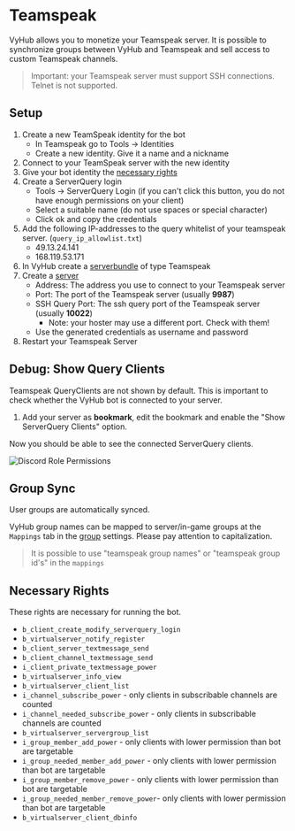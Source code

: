 # Teamspeak

VyHub allows you to monetize your Teamspeak server. It is possible to synchronize groups between VyHub and Teamspeak and
sell access to custom Teamspeak channels.

> Important: your Teamspeak server must support SSH connections. Telnet is not supported.

## Setup

1. Create a new TeamSpeak identity for the bot
    - In Teamspeak go to Tools -> Identities
    - Create a new identity. Give it a name and a nickname
2. Connect to your TeamSpeak server with the new identity
3. Give your bot identity the [necessary rights](#necessary-rights)
4. Create a ServerQuery login
    - Tools -> ServerQuery Login (if you can't click this button, you do not have enough permissions on your client)
    - Select a suitable name (do not use spaces or special character)
    - Click ok and copy the credentials
5. Add the following IP-addresses to the query whitelist of your teamspeak server. (`query_ip_allowlist.txt`)
    - 49.13.24.141
    - 168.119.53.171
6. In VyHub create a [serverbundle](../guide/server.md) of type Teamspeak
7. Create a [server](../guide/server.md)
    - Address: The address you use to connect to your Teamspeak server
    - Port: The port of the Teamspeak server (usually **9987**)
    - SSH Query Port: The ssh query port of the Teamspeak server (usually **10022**)
        - Note: your hoster may use a different port. Check with them!
    - Use the generated credentials as username and password
8. Restart your Teamspeak Server

## Debug: Show Query Clients

Teamspeak QueryClients are not shown by default. This is important to check whether the VyHub bot is connected to your
server.

1. Add your server as **bookmark**, edit the bookmark and enable the "Show ServerQuery Clients" option.

Now you should be able to see the connected ServerQuery clients.

![Discord Role Permissions](../assets/game_integration_guide/teamspeak_edit_bookmark.png)

## Group Sync

User groups are automatically synced.

VyHub group names can be mapped to server/in-game groups at the `Mappings` tab in the [group](../guide/group/group.md)
settings. Please pay attention to capitalization.

> It is possible to use "teamspeak group names" or "teamspeak group id's" in the `mappings`

## Necessary Rights

These rights are necessary for running the bot.

- `b_client_create_modify_serverquery_login`
- `b_virtualserver_notify_register`
- `b_client_server_textmessage_send`
- `b_client_channel_textmessage_send`
- `i_client_private_textmessage_power`
- `b_virtualserver_info_view`
- `b_virtualserver_client_list`
- `i_channel_subscribe_power` - only clients in subscribable channels are counted
- `i_channel_needed_subscribe_power` - only clients in subscribable channels are counted
- `b_virtualserver_servergroup_list`
- `i_group_member_add_power` - only clients with lower permission than bot are targetable
- `i_group_needed_member_add_power` - only clients with lower permission than bot are targetable
- `i_group_member_remove_power` - only clients with lower permission than bot are targetable
- `i_group_needed_member_remove_power`- only clients with lower permission than bot are targetable
- `b_virtualserver_client_dbinfo`
